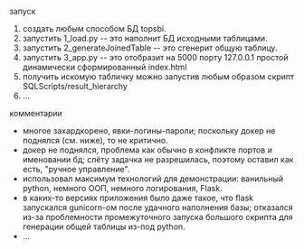 запуск

1. создать любым способом БД topsbi.
2. запустить 1_load.py -- это наполнит БД исходными таблицами.
3. запустить 2_generateJoinedTable -- это сгенерит общую таблицу.
4. запустить 3_app.py -- это отобразит на 5000 порту 127.0.0.1 простой динамически сформированный index.html 
5. получить искомую табличку можно запустив любым образом скрипт SQLScripts/result_hierarchy
6. ... 

комментарии

- многое захардкорено, явки-логины-пароли; поскольку докер не поднялся (см. ниже), то не критично.
- докер не поднялся, проблема как обычно в конфликте портов и именовании бд; 
    слёту задачка не разрешилась, поэтому оставил как есть, "ручное управление".
- использовал максимум технологий для демонстрации: ванильный python, немного ООП, немного логирования, Flask.
- в каких-то версиях приложения было даже такое, что flask запускался gunicorn-ом после удачного наполнения базы;
    отказался из-за проблемности промежуточного запуска большого скрипта для генерации общей таблицы из-под python.
- ...